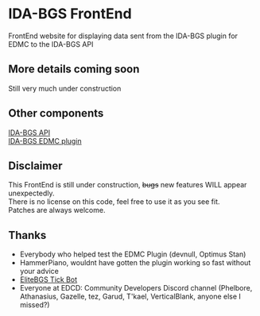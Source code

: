 # IDA-BGS FrontEnd  
FrontEnd website for displaying data sent from the IDA-BGS plugin for EDMC to the IDA-BGS API   

## More details coming soon
Still very much under construction  

## Other components  
[IDA-BGS API](https://github.com/ZTiKnl/IDA-BGS-API)  
[IDA-BGS EDMC plugin](https://github.com/ZTiKnl/IDA-BGS)  

## Disclaimer
This FrontEnd is still under construction, ~~bugs~~ new features WILL appear unexpectedly.  
There is no license on this code, feel free to use it as you see fit.  
Patches are always welcome.  

## Thanks
- Everybody who helped test the EDMC Plugin (devnull, Optimus Stan)  
- HammerPiano, wouldnt have gotten the plugin working so fast without your advice  
- [EliteBGS Tick Bot](https://EliteBGS.app)  
- Everyone at EDCD: Community Developers Discord channel (Phelbore, Athanasius, Gazelle, tez,  Garud,  T'kael, VerticalBlank, anyone else I missed?)